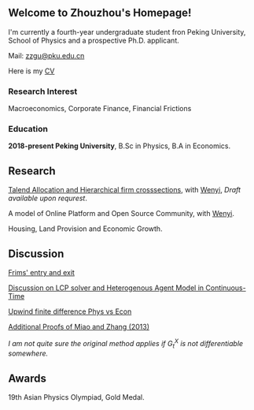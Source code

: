 
## Welcome to Zhouzhou's Homepage!

I'm currently a fourth-year undergraduate student fron Peking University, School of Physics and a prospective Ph.D. applicant.
  
Mail: <zzgu@pku.edu.cn>

Here is my [CV](/CV_Online.pdf)

### Research Interest
Macroeconomics, Corporate Finance, Financial Frictions

### Education
**2018-present Peking University**, B.Sc in Physics, B.A in Economics.



## Research
  
[Talend Allocation and Hierarchical firm crosssections](), with [Wenyi](https://wenyiyin.github.io/), _Draft available upon requrest_. 

A model of Online Platform and Open Source Community, with [Wenyi](https://wenyiyin.github.io/).

Housing, Land Provision and Economic Growth.

## Discussion
[Frims' entry and exit](/life_cycle.pdf)

[Discussion on LCP solver and Heterogenous Agent Model in Continuous-Time](/LCP_1995_note.pdf)

[Upwind finite difference Phys vs Econ](/Upwind.pdf)

[Additional Proofs of Miao and Zhang (2013)](/Additional_proof_Miao_Zhang_2013.pdf)

_I am not quite sure the original method applies if $G^X_t$ is not differentiable somewhere._
## Awards
19th Asian Physics Olympiad, Gold Medal.

<!--

You can use the [editor on GitHub](https://github.com/OAHINIH/homepage/edit/main/README.md) to maintain and preview the content for your website in Markdown files.

Whenever you commit to this repository, GitHub Pages will run [Jekyll](https://jekyllrb.com/) to rebuild the pages in your site, from the content in your Markdown files.

### Markdown

Markdown is a lightweight and easy-to-use syntax for styling your writing. It includes conventions for

```markdown
Syntax highlighted code block
www
# Header 1
## Header 2
### Header 3

- Bulleted
- List

1. Numbered
2. List

**Bold** and _Italic_ and `Code` text

[Link](url) and ![Image](src)
```

For more details see [GitHub Flavored Markdown](https://guides.github.com/features/mastering-markdown/).

### Jekyll Themes

Your Pages site will use the layout and styles from the Jekyll theme you have selected in your [repository settings](https://github.com/OAHINIH/homepage/settings/pages). The name of this theme is saved in the Jekyll `_config.yml` configuration file.
  
### Support or Contact


Having trouble with Pages? Check out our [documentation](https://docs.github.com/categories/github-pages-basics/) or [contact support](https://support.github.com/contact) and we’ll help you sort it out.
-->
